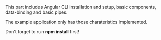 This part includes Angular CLI installation and setup, basic components, data-binding and basic pipes.

The example application only has those charateristics implemented.

Don't forget to run **npm install** first!
